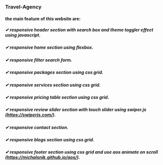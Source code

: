 ### Travel-Agency
#### the main feature of this website are:
##### ✔ responsive header section with search box and theme toggler effect using javascript.
##### ✔ responsive home section using flexbox.
##### ✔ responsive filter search form.
##### ✔ responsive packages section using css grid.
##### ✔ responsive services section using css grid.
##### ✔ responsive pricing table section using css grid.
##### ✔ responsive review slider section with touch slider using swiper.js (https://swiperjs.com/).
##### ✔ responsive contact section.
##### ✔ responsive blogs section using css grid.
##### ✔ responsive footer section using css grid and use aos animate on scroll (https://michalsnik.github.io/aos/).